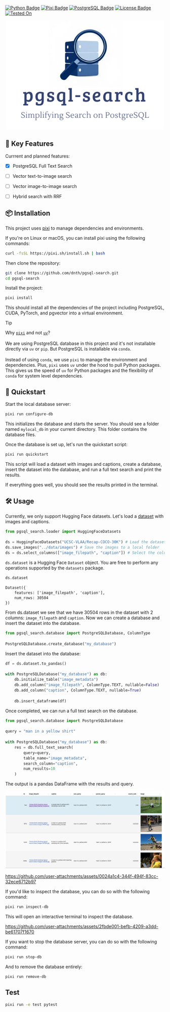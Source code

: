 [![Python Badge](https://img.shields.io/badge/Python-≥3.10-3776AB?style=for-the-badge&logo=python&logoColor=white)](https://www.python.org/)
[![Pixi Badge](https://img.shields.io/badge/🔌_Powered_by-Pixi-yellow?style=for-the-badge)](https://pixi.sh)
[![PostgreSQL Badge](https://img.shields.io/badge/PostgreSQL-≤16-4169E1?style=for-the-badge&logo=postgresql&logoColor=white)](https://www.postgresql.org/)
[![License Badge](https://img.shields.io/badge/License-Apache%202.0-green.svg?style=for-the-badge&logo=apache&logoColor=white)](https://github.com/prefix-dev/pgsql-search/blob/main/LICENSE)
[![Tested On](https://img.shields.io/badge/Tested_On-Linux%20|%20macOS-success?style=for-the-badge&logo=iterm2&logoColor=white)](https://github.com/dnth/pgsql-search)
<!--  -->

<div align="center">
    <img src="./assets/logo.png" alt="pgsql-search" width="500">
</div>


## 🌟 Key Features
Currrent and planned features:
- [X] PostgreSQL Full Text Search
- [ ] Vector text-to-image search
- [ ] Vector image-to-image search
- [ ] Hybrid search with RRF


## 📦 Installation

This project uses [pixi](https://prefix.dev/) to manage dependencies and environments. 

If you're on Linux or macOS, you can install pixi using the following commands:

```bash
curl -fsSL https://pixi.sh/install.sh | bash
```

Then clone the repository:

```bash
git clone https://github.com/dnth/pgsql-search.git
cd pgsql-search
```

Install the project:

```bash
pixi install
```

This should install all the dependencies of the project including PostgreSQL, CUDA, PyTorch, and pgvector into a virtual environment.


> [!TIP]
> Why [`pixi`](https://pixi.sh/) and not [`uv`](https://docs.astral.sh/uv/)? \
> \
> We are using PostgreSQL database in this project and it's not installable directly via `uv` or `pip`. But PostgreSQL is installable via `conda`. \
> \
> Instead of using `conda`, we use `pixi` to manage the environment and dependencies. Plus, `pixi` uses `uv` under the hood to pull Python packages. This gives us the speed of `uv` for Python packages and the flexibility of `conda` for system level dependencies.

## 🚀 Quickstart

Start the local database server:

```bash
pixi run configure-db
```

This initializes the database and starts the server. You should see a folder named `mylocal_db` in your current directory. This folder contains the database files.

Once the database is set up, let's run the quickstart script:

```bash
pixi run quickstart
```

This script will load a dataset with images and captions, create a database, insert the dataset into the database, and run a full text search and print the results.

If everything goes well, you should see the results printed in the terminal.

## 🛠️ Usage

Currently, we only support Hugging Face datasets. Let's load a [dataset](https://huggingface.co/datasets/UCSC-VLAA/Recap-COCO-30K) with images and captions.

```python
from pgsql_search.loader import HuggingFaceDatasets

ds = HuggingFaceDatasets("UCSC-VLAA/Recap-COCO-30K") # Load the dataset
ds.save_images("../data/images") # Save the images to a local folder
ds = ds.select_columns(["image_filepath", "caption"]) # Select the columns we want to use
```

`ds.dataset` is a Hugging Face `Dataset` object. You are free to perform any operations supported by the `datasets` package.

```python
ds.dataset
```

```
Dataset({
    features: ['image_filepath', 'caption'],
    num_rows: 30504
})
```
From ds.dataset we see that we have 30504 rows in the dataset with 2 columns: `image_filepath` and `caption`. Now we can create a database and insert the dataset into the database.


```python
from pgsql_search.database import PostgreSQLDatabase, ColumnType

PostgreSQLDatabase.create_database("my_database")
```

Insert the dataset into the database:

```python
df = ds.dataset.to_pandas()

with PostgreSQLDatabase("my_database") as db:
    db.initialize_table("image_metadata")
    db.add_column("image_filepath", ColumnType.TEXT, nullable=False)
    db.add_column("caption", ColumnType.TEXT, nullable=True)

    db.insert_dataframe(df)
```
Once completed, we can run a full text search on the database.

```python
from pgsql_search.database import PostgreSQLDatabase

query = "man in a yellow shirt"

with PostgreSQLDatabase("my_database") as db:
    res = db.full_text_search(
        query=query, 
        table_name="image_metadata", 
        search_column="caption", 
        num_results=10
    )
```
The output is a pandas DataFrame with the results and query.

![results](./assets/results.png)



https://github.com/user-attachments/assets/0024a1c4-344f-494f-83cc-32ece6712b97

If you'd like to inspect the database, you can do so with the following command:

```bash
pixi run inspect-db
```

This will open an interactive terminal to inspect the database.


https://github.com/user-attachments/assets/2fbde001-befb-4209-a3dd-be61707f1670





If you want to stop the database server, you can do so with the following command:

```bash
pixi run stop-db
```

And to remove the database entirely:

```bash
pixi run remove-db
```

## Test

```bash
pixi run -e test pytest
```

